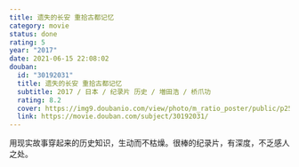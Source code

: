 ```yaml
---
title: 遗失的长安 重拾古都记忆
category: movie
status: done
rating: 5
year: "2017"
date: 2021-06-15 22:08:02
douban:
  id: "30192031"
  title: 遗失的长安 重拾古都记忆
  subtitle: 2017 / 日本 / 纪录片 历史 / 増田浩 / 桥爪功
  rating: 8.2
  cover: https://img9.doubanio.com/view/photo/m_ratio_poster/public/p2553646706.jpg
  link: https://movie.douban.com/subject/30192031/
---
```


用现实故事穿起来的历史知识，生动而不枯燥。很棒的纪录片，有深度，不乏感人之处。
